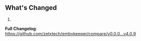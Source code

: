 ## What's Changed

1.

**Full Changelog**: https://github.com/zetxtech/embykeeper/compare/v0.0.0...v4.0.9
